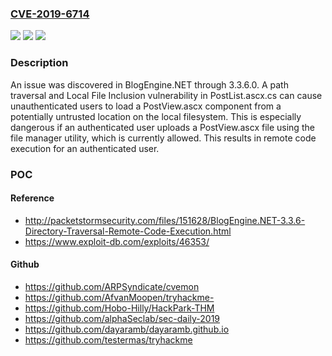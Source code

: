 ### [CVE-2019-6714](https://cve.mitre.org/cgi-bin/cvename.cgi?name=CVE-2019-6714)
![](https://img.shields.io/static/v1?label=Product&message=n%2Fa&color=blue)
![](https://img.shields.io/static/v1?label=Version&message=n%2Fa&color=blue)
![](https://img.shields.io/static/v1?label=Vulnerability&message=n%2Fa&color=brighgreen)

### Description

An issue was discovered in BlogEngine.NET through 3.3.6.0. A path traversal and Local File Inclusion vulnerability in PostList.ascx.cs can cause unauthenticated users to load a PostView.ascx component from a potentially untrusted location on the local filesystem. This is especially dangerous if an authenticated user uploads a PostView.ascx file using the file manager utility, which is currently allowed. This results in remote code execution for an authenticated user.

### POC

#### Reference
- http://packetstormsecurity.com/files/151628/BlogEngine.NET-3.3.6-Directory-Traversal-Remote-Code-Execution.html
- https://www.exploit-db.com/exploits/46353/

#### Github
- https://github.com/ARPSyndicate/cvemon
- https://github.com/AfvanMoopen/tryhackme-
- https://github.com/Hobo-Hilly/HackPark-THM
- https://github.com/alphaSeclab/sec-daily-2019
- https://github.com/dayaramb/dayaramb.github.io
- https://github.com/testermas/tryhackme

